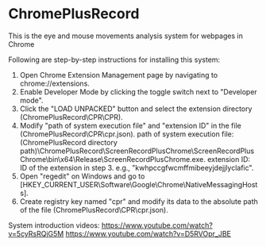 # ChromePlusRecord
This is the eye and mouse movements analysis system for webpages in Chrome

Following are step-by-step instructions for installing this system:
1. Open Chrome Extension Management page by navigating to chrome://extensions.
2. Enable Developer Mode by clicking the toggle switch next to "Developer mode".
3. Click the "LOAD UNPACKED" button and select the extension directory (ChromePlusRecord\CPR\CPR).
4. Modify "path of system execution file" and "extension ID" in the file (ChromePlusRecord\CPR\cpr.json).
path of system execution file: (ChromePlusRecord directory path)\ChromePlusRecord\ScreenRecordPlusChrome\ScreenRecordPlusChrome\bin\x64\Release\ScreenRecordPlusChrome.exe.
extension ID: ID of the extension in step 3. e.g., "kwhpccgfwcmffmibeeyjdejjlyclafic".
5. Open "regedit" on Windows and go to [HKEY_CURRENT_USER\Software\Google\Chrome\NativeMessagingHosts].
6. Create registry key named "cpr" and modify its data to the absolute path of the file (ChromePlusRecord\CPR\cpr.json).

System introduction videos:
https://www.youtube.com/watch?v=5cyRsRQjG5M
https://www.youtube.com/watch?v=D5RVOpr_JBE
